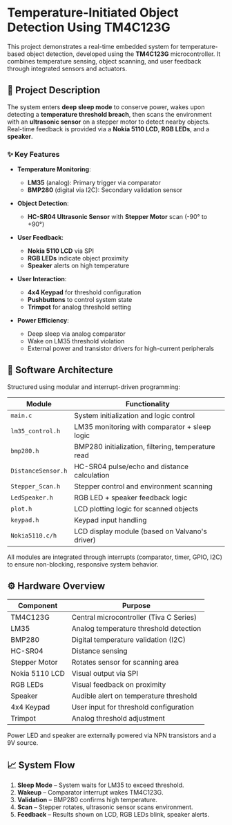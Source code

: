# Temperature-Initiated Object Detection Using TM4C123G

This project demonstrates a real-time embedded system for temperature-based object detection, developed using the **TM4C123G** microcontroller. It combines temperature sensing, object scanning, and user feedback through integrated sensors and actuators.

## 🔧 Project Description

The system enters **deep sleep mode** to conserve power, wakes upon detecting a **temperature threshold breach**, then scans the environment with an **ultrasonic sensor** on a stepper motor to detect nearby objects. Real-time feedback is provided via a **Nokia 5110 LCD**, **RGB LEDs**, and a **speaker**.

### ✨ Key Features

- **Temperature Monitoring**:
  - **LM35** (analog): Primary trigger via comparator
  - **BMP280** (digital via I2C): Secondary validation sensor

- **Object Detection**:
  - **HC-SR04 Ultrasonic Sensor** with **Stepper Motor** scan (-90° to +90°)

- **User Feedback**:
  - **Nokia 5110 LCD** via SPI
  - **RGB LEDs** indicate object proximity
  - **Speaker** alerts on high temperature

- **User Interaction**:
  - **4x4 Keypad** for threshold configuration
  - **Pushbuttons** to control system state
  - **Trimpot** for analog threshold setting

- **Power Efficiency**:
  - Deep sleep via analog comparator
  - Wake on LM35 threshold violation
  - External power and transistor drivers for high-current peripherals

## 🧠 Software Architecture

Structured using modular and interrupt-driven programming:

| Module           | Functionality                                      |
|------------------|----------------------------------------------------|
| `main.c`         | System initialization and logic control            |
| `lm35_control.h` | LM35 monitoring with comparator + sleep logic      |
| `bmp280.h`       | BMP280 initialization, filtering, temperature read |
| `DistanceSensor.h`| HC-SR04 pulse/echo and distance calculation       |
| `Stepper_Scan.h` | Stepper control and environment scanning           |
| `LedSpeaker.h`   | RGB LED + speaker feedback logic                   |
| `plot.h`         | LCD plotting logic for scanned objects             |
| `keypad.h`       | Keypad input handling                              |
| `Nokia5110.c/h`  | LCD display module (based on Valvano's driver)     |

All modules are integrated through interrupts (comparator, timer, GPIO, I2C) to ensure non-blocking, responsive system behavior.

## ⚙️ Hardware Overview

| Component        | Purpose                                 |
|------------------|------------------------------------------|
| TM4C123G         | Central microcontroller (Tiva C Series)  |
| LM35             | Analog temperature threshold detection   |
| BMP280           | Digital temperature validation (I2C)     |
| HC-SR04          | Distance sensing                         |
| Stepper Motor    | Rotates sensor for scanning area         |
| Nokia 5110 LCD   | Visual output via SPI                    |
| RGB LEDs         | Visual feedback on proximity             |
| Speaker          | Audible alert on temperature threshold   |
| 4x4 Keypad       | User input for threshold configuration   |
| Trimpot          | Analog threshold adjustment              |

Power LED and speaker are externally powered via NPN transistors and a 9V source.

## 📈 System Flow

1. **Sleep Mode** – System waits for LM35 to exceed threshold.
2. **Wakeup** – Comparator interrupt wakes TM4C123G.
3. **Validation** – BMP280 confirms high temperature.
4. **Scan** – Stepper rotates, ultrasonic sensor scans environment.
5. **Feedback** – Results shown on LCD, RGB LEDs blink, speaker alerts.
